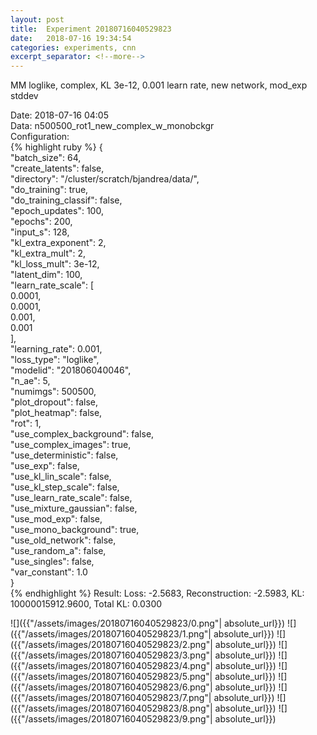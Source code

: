 ```yaml
---
layout: post
title:  Experiment 20180716040529823
date:   2018-07-16 19:34:54
categories: experiments, cnn
excerpt_separator: <!--more-->
---
```

MM loglike, complex, KL 3e-12, 0.001 learn rate, new network, mod_exp stddev  

 <!--more-->
Date: 2018-07-16 04:05  
Data: n500500_rot1_new_complex_w_monobckgr  
Configuration:   
{% highlight ruby %}
{  
    "batch_size": 64,   
    "create_latents": false,   
    "directory": "/cluster/scratch/bjandrea/data/",   
    "do_training": true,   
    "do_training_classif": false,   
    "epoch_updates": 100,   
    "epochs": 200,   
    "input_s": 128,   
    "kl_extra_exponent": 2,   
    "kl_extra_mult": 2,   
    "kl_loss_mult": 3e-12,   
    "latent_dim": 100,   
    "learn_rate_scale": [  
        0.0001,   
        0.0001,   
        0.001,   
        0.001  
    ],   
    "learning_rate": 0.001,   
    "loss_type": "loglike",   
    "modelid": "201806040046",   
    "n_ae": 5,   
    "numimgs": 500500,   
    "plot_dropout": false,   
    "plot_heatmap": false,   
    "rot": 1,   
    "use_complex_background": false,   
    "use_complex_images": true,   
    "use_deterministic": false,   
    "use_exp": false,   
    "use_kl_lin_scale": false,   
    "use_kl_step_scale": false,   
    "use_learn_rate_scale": false,   
    "use_mixture_gaussian": false,   
    "use_mod_exp": false,   
    "use_mono_background": true,   
    "use_old_network": false,   
    "use_random_a": false,   
    "use_singles": false,   
    "var_constant": 1.0  
}  
{% endhighlight %}
Result: Loss: -2.5683, Reconstruction: -2.5983, KL: 10000015912.9600, Total KL: 0.0300  

![]({{"/assets/images/20180716040529823/0.png"| absolute_url}})
![]({{"/assets/images/20180716040529823/1.png"| absolute_url}})
![]({{"/assets/images/20180716040529823/2.png"| absolute_url}})
![]({{"/assets/images/20180716040529823/3.png"| absolute_url}})
![]({{"/assets/images/20180716040529823/4.png"| absolute_url}})
![]({{"/assets/images/20180716040529823/5.png"| absolute_url}})
![]({{"/assets/images/20180716040529823/6.png"| absolute_url}})
![]({{"/assets/images/20180716040529823/7.png"| absolute_url}})
![]({{"/assets/images/20180716040529823/8.png"| absolute_url}})
![]({{"/assets/images/20180716040529823/9.png"| absolute_url}})
